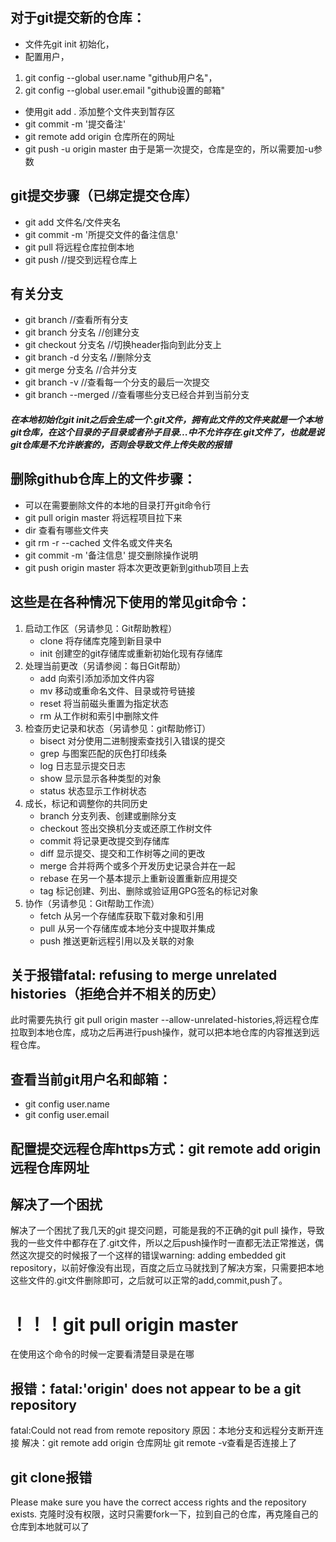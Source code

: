 ## 对于git提交新的仓库：
- 文件先git init 初始化，
- 配置用户，
1. git config --global user.name "github用户名"，
2. git config --global user.email "github设置的邮箱"
- 使用git add . 添加整个文件夹到暂存区
- git commit -m '提交备注' 
- git  remote add origin 仓库所在的网址
- git push -u origin master 由于是第一次提交，仓库是空的，所以需要加-u参数

## git提交步骤（已绑定提交仓库）
- git add 文件名/文件夹名
- git commit -m '所提交文件的备注信息'
- git pull	将远程仓库拉倒本地
- git push  //提交到远程仓库上

## 有关分支
- git branch     //查看所有分支
- git branch 分支名    //创建分支
- git checkout 分支名     //切换header指向到此分支上
- git branch -d 分支名         //删除分支
- git merge 分支名          //合并分支
- git branch -v    //查看每一个分支的最后一次提交
- git branch --merged     //查看哪些分支已经合并到当前分支

##### 在本地初始化git init之后会生成一个.git文件，拥有此文件的文件夹就是一个本地git仓库，在这个目录的子目录或者孙子目录...中不允许存在.git文件了，也就是说git仓库是不允许嵌套的，否则会导致文件上传失败的报错

## 删除github仓库上的文件步骤：
- 可以在需要删除文件的本地的目录打开git命令行
- git pull origin master  将远程项目拉下来
- dir 查看有哪些文件夹
- git rm -r --cached 文件名或文件夹名
- git commit -m '备注信息'    提交删除操作说明
- git push origin master  将本次更改更新到github项目上去

## 这些是在各种情况下使用的常见git命令：
1. 启动工作区（另请参见：Git帮助教程）
	- clone  将存储库克隆到新目录中
	- init     创建空的git存储库或重新初始化现有存储库
2. 处理当前更改（另请参阅：每日Git帮助）
	- add 	向索引添加添加文件内容
	- mv	移动或重命名文件、目录或符号链接
	- reset	将当前磁头重置为指定状态
	- rm	从工作树和索引中删除文件
3. 检查历史记录和状态（另请参见：git帮助修订）
	- bisect	对分使用二进制搜索查找引入错误的提交
	- grep	与图案匹配的灰色打印线条
	- log	日志显示提交日志
	- show	显示显示各种类型的对象
	- status	状态显示工作树状态
4. 成长，标记和调整你的共同历史
	- branch	分支列表、创建或删除分支
	- checkout	签出交换机分支或还原工作树文件
	- commit	将记录更改提交到存储库
	- diff	显示提交、提交和工作树等之间的更改
	- merge	合并将两个或多个开发历史记录合并在一起
	- rebase	在另一个基本提示上重新设置重新应用提交
	- tag	标记创建、列出、删除或验证用GPG签名的标记对象
5. 协作（另请参见：Git帮助工作流）
	- fetch	从另一个存储库获取下载对象和引用
	- pull	从另一个存储库或本地分支中提取并集成
	- push	推送更新远程引用以及关联的对象

## 关于报错fatal: refusing to merge unrelated histories（拒绝合并不相关的历史）
此时需要先执行 git pull origin master --allow-unrelated-histories,将远程仓库拉取到本地仓库，成功之后再进行push操作，就可以把本地仓库的内容推送到远程仓库。

## 查看当前git用户名和邮箱：
- git config user.name
- git config user.email

## 配置提交远程仓库https方式：git remote add origin 远程仓库网址

## 解决了一个困扰
解决了一个困扰了我几天的git 提交问题，可能是我的不正确的git pull 操作，导致我的一些文件中都存在了.git文件，所以之后push操作时一直都无法正常推送，偶然这次提交的时候报了一个这样的错误warning: adding embedded git repository，以前好像没有出现，百度之后立马就找到了解决方案，只需要把本地这些文件的.git文件删除即可，之后就可以正常的add,commit,push了。

# ！！！git pull origin master
在使用这个命令的时候一定要看清楚目录是在哪

## 报错：fatal:'origin' does not appear to be a git repository
fatal:Could not read from remote repository
原因：本地分支和远程分支断开连接
解决：git remote add origin 仓库网址
git remote -v查看是否连接上了

## git clone报错
Please make sure you have the correct access rights	and the repository exists.
克隆时没有权限，这时只需要fork一下，拉到自己的仓库，再克隆自己的仓库到本地就可以了


